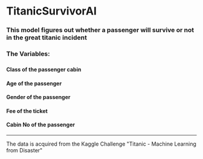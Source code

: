# TitanicSurvivorAI
<h3>This model figures out whether a passenger will survive or not in the great titanic incident<h3>
<h3>The Variables:<h3>
<h4>Class of the passenger cabin</h4>
<h4>Age of the passenger</h4>
<h4>Gender of the passenger</h4>
<h4>Fee of the ticket</h4>
<h4>Cabin No of the passenger</h4>
<hr>
<p>The data is acquired from the Kaggle Challenge "Titanic - Machine Learning from Disaster"</p>
